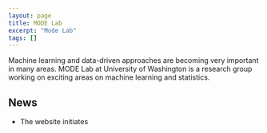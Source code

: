 ```yaml
---
layout: page
title: MODE Lab
excerpt: "Mode Lab"
tags: []
---
```


Machine learning and data-driven approaches are becoming very important in many areas.
MODE Lab at University of Washington is a research group working on exciting areas on
 machine learning and statistics.

## News
- The website initiates
